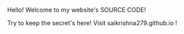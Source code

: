 Hello! Welcome to my website's SOURCE CODE!

Try to keep the secret's here!
Visit saikrishna279.github.io !
